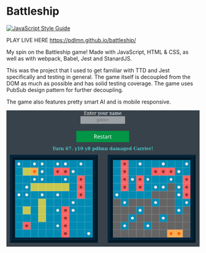 # Battleship

[![JavaScript Style Guide](https://cdn.rawgit.com/standard/standard/master/badge.svg)](https://github.com/standard/standard)

PLAY LIVE HERE https://pdlmn.github.io/battleship/

My spin on the Battleship game! Made with JavaScript, HTML & CSS, as well as with webpack, Babel, Jest and StanardJS.

This was the project that I used to get familiar with TTD and Jest specifically and testing in general. The game itself is decoupled from the DOM as much as possible and has solid testing coverage. The game uses PubSub design pattern for further decoupling.

The game also features pretty smart AI and is mobile responsive.

![Battleship screenshot](./screenshot.png)
